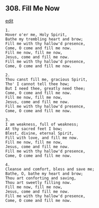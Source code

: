 
## 308.  Fill Me Now
[edit](https://docs.google.com/document/d/1SqdCwoD3RpNICj8dzquf210IHG0mgIdv/edit?mode=html)



    1.
    Hover o'er me, Holy Spirit,
    Bathe my trembling heart and brow;
    Fill me with thy hallow'd presence,
    Come, O come and fill me now.
    Fill me now, fill me now,
    Jesus, come and fill me now.
    Fill me with thy hallow'd presence,
    Come, O come and fill me now.

    2.
    Thou canst fill me, gracious Spirit,
    Tho' I cannot tell thee how;
    But I need thee, greatly need thee;
    Come, O come and fill me now.
    Fill me now, fill me now,
    Jesus, come and fill me now.
    Fill me with thy hallow'd presence,
    Come, O come and fill me now.

    3.
    I am weakness, full of weakness;
    At thy sacred feet I bow;
    Blest, divine, eternal Spirit,
    Fill with love, and fill me now.
    Fill me now, fill me now,
    Jesus, come and fill me now.
    Fill me with thy hallow'd presence,
    Come, O come and fill me now.

    4.
    Cleanse and comfort, bless and save me;
    Bathe, O, bathe my heart and brow;
    Thou art conforting and saving,
    Thou art sweetly filling now.
    Fill me now, fill me now,
    Jesus, come and fill me now.
    Fill me with thy hallow'd presence,
    Come, O come and fill me now.
